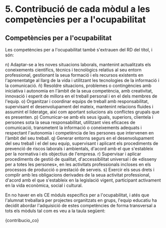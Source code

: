 # 5. Contribució de cada mòdul a les competències per a l'ocupabilitat

## Competències per a l'ocupabilitat

Les competències per a l'ocupabilitat també s'extrauen del RD del títol, i són:

<!-- NOTA: Al BOE posa "vidas" en lloc de "vias". Errata?-->

<!-- PER A DAW

* **t)** Establir vies eficaces de relació professional i comunicació amb els seus superiors, companys i subordinats, respectant l'autonomia i les competències de les diferents persones.
* **u)** Liderar situacions col·lectives que es puguen produir, mitjançant conflictes personals i laborals, contribuint a lestabliment dun ambient de treball agradable, actuant en tot moment de forma respectuosa i tolerant.
* **v)** Gestionar la seva carrera professional, analitzant les oportunitats docupació, autoocupació i daprenentatge.
* **w)** Mantenir l'esperit d'innovació i actualització en l'àmbit de la seva feina per adaptar-se als canvis tecnològics i organitzatius del seu entorn professional.
* **x)** Crear i gestionar una petita empresa, realitzant un estudi de viabilitat de productes, de planificació de la producció i de comercialització.
* **y)** Participar de manera activa en la vida econòmica, social i cultural, amb una actitud crítica i responsable.


o) Gestionar i/o realitzar el manteniment dels recursos de la seua àrea en funció de les càrregues de treball i el pla de manteniment.

p) Adaptar-se a les noves situacions laborals, mantenint actualitzats els coneixements científics, tècnics i tecnològics relatius al seu entorn professional, gestionant la seua formació i els recursos existents en l'aprenentatge al llarg de la vida i utilitzant les tecnologies de la informació i la comunicació.

q) Resoldre situacions, problemes o contingències amb iniciativa i autonomia en l'àmbit de la seua competència, amb creativitat, innovació i esperit de millora en el treball personal i en el dels membres de l'equip.

r) Organitzar i coordinar equips de treball, supervisant el desenrotllament d'este, amb responsabilitat, mantenint relacions fluides i assumint el lideratge, així com, aportant solucions als conflictes grupals que es presenten.

s) Comunicar-se amb els seus iguals, superiors, clients i persones sota la seua responsabilitat utilitzant vies eficaces de comunicació, transmetent la informació o coneixements adequats, i respectant l'autonomia i competència de les persones que intervenen en l'àmbit del seu treball.

t) Generar entorns segurs en el desenrotllament del seu treball i el del seu equip, supervisant i aplicant els procediments de prevenció de riscos laborals i ambientals d'acord amb el que s'establix per la normativa i els objectius de l'empresa.

u) Supervisar i aplicar procediments de gestió de qualitat, d'accessibilitat universal i de disseny per a tots, en les activitats professionals incloses en els processos de producció o prestació de servicis.

v) Realitzar la gestió bàsica per a la creació i funcionament d'una petita empresa i tindre iniciativa en la seua activitat professional amb sentit de la responsabilitat social.

x) Exercir els seus drets i complir amb les obligacions derivades de la seua activitat professional, d'acord amb el que s'establix en la legislació vigent, participant activament en la vida econòmica, social i cultural.

PER A ASIX:

15.  Efectuar consultes, dirigint-se a la persona adequada i saber respectar l'autonomia dels subordinats, informant quan siga convenient.
16.  Mantindre l'esperit d'innovació i actualització en l'àmbit del seu treball per a adaptar-se als canvis tecnològics i organitzatius del seu entorn professional.
17.  Liderar situacions col·lectives que es puguen produir, mediant en conflictes personals i laborals, contribuint a l'establiment d'un ambient de treball agradable i actuant en tot moment de manera sincera, respectuosa i tolerant.
18.  Resoldre problemes i prendre decisions individuals, seguint les normes i procediments establits, definits dins de l'àmbit de la seua competència.
19.  Gestionar la seua carrera professional, analitzant les oportunitats d'ocupació, autoocupació i d'aprenentatge.
20.  Participar de manera activa en la vida econòmica, social i cultural amb actitud crítica i responsable.
21.  Crear i gestionar una petita empresa, realitzant un estudi de viabilitat de productes, de planificació de la producció i de comercialització.

m) Organitzar i desenvolupar el treball assignat mantenint unes relacions professionals adequades a l'entorn de treball.
n) Mantindre un esperit constant d'innovació i actualització en l'àmbit del sector informàtic.
ñ) Utilitzar els mitjans de consulta disponibles, seleccionant el més adequat en cada cas, per a resoldre en temps raonable suposats no coneguts i dubtes professionals.
o) Aplicar els protocols i normes de seguretat, qualitat i respecte al medi ambient en les intervencions realitzades.
p) Complir amb els objectius de la producció, col·laborant amb l'equip de treball i actuant conforme als principis de responsabilitat i tolerància. 
q) Adaptar-se a diferents llocs de treball i noves situacions laborals originats per canvis tecnològics i organitzatius en els processos productius. 
r) Resoldre problemes i prendre decisions individuals seguint les normes i procediments establits definits dins de l'àmbit de la seua competència. 
s) Exercir els seus drets i complir amb les obligacions derivades de les relacions laborals, d'acord amb el que s'establix en la legislació vigent. 
t) Gestionar la seua carrera professional, analitzant les oportunitats d'ocupació, autoocupació i aprenentatge. 
u) Crear i gestionar una petita empresa, realitzant un estudi de viabilitat de productes, planificació de la producció i comercialització.
v) Participar de manera activa en la vida econòmica, social i cultural, amb una actitud crítica i responsable.

Per al CE de IA i Big Data
-->

n) Adaptar-se a les noves situacions laborals, mantenint actualitzats els coneixements científics, tècnics i tecnològics relatius al seu entorn professional, gestionant la seua formació i els recursos existents en l'aprenentatge al llarg de la vida i utilitzant les tecnologies de la informació i la comunicació.
ñ) Resoldre situacions, problemes o contingències amb iniciativa i autonomia en l'àmbit de la seua competència, amb creativitat, innovació i esperit de millora en el treball personal i en el dels membres de l'equip.
o) Organitzar i coordinar equips de treball amb responsabilitat, supervisant el desenvolupament del mateix, mantenint relacions fluides i assumint el lideratge, així com aportant solucions als conflictes grupals que es presenten.
p) Comunicar-se amb els seus iguals, superiors, clientela i persones sota la seua responsabilitat, utilitzant vies eficaces de comunicació, transmetent la informació o coneixements adequats i respectant l'autonomia i competència de les persones que intervenen en l'àmbit del seu treball.
q) Generar entorns segurs en el desenvolupament del seu treball i el del seu equip, supervisant i aplicant els procediments de prevenció de riscos laborals i ambientals, d'acord amb el que s'estableix per la normativa i els objectius de l'empresa.
r) Supervisar i aplicar procediments de gestió de qualitat, d'accessibilitat universal i de «disseny per a totes les persones», en les activitats professionals incloses en els processos de producció o prestació de serveis.
s) Exercir els seus drets i complir amb les obligacions derivades de la seua activitat professional, d'acord amb el que s'estableix en la legislació vigent, participant activament en la vida econòmica, social i cultural.

En no haver en els CE mòduls específics per a l'ocupabilitat, i atés que l'alumnat treballarà per projectes organitzats en grups, l'equip educatiu ha decidit abordar l'adquisició de estes competències de forma transversal a tots els mòduls tal com es veu a la taula següent:

{contribucio_co}

<!-- 
Igual que en l'apartat anterior, és important saber quines competències per a l'ocupabilitat es treballaran en cada un dels mòduls professionals per a poder integrar-les coherentment en la programació. 
Aconsellem treballar les competències per a l'ocupabilitat de manera diferent de les competències professionals. Com que són competències relacionades amb les habilitats  personals i socials de les persones, no tenen una relació directa amb les habilitats específicament professionals i, per tant, no és oportú ponderar el seu pes. Per contra, l'equip educatiu, en funció de la seua experiència, haurà de decidir en quins mòduls es poden treballar estes competències per ser més ajustat a les situacions d'aprenentatge que es plantejaran.

Estes competències, fonamentals per a l'acompliment professional, han d'estar reflectides en rúbriques, llistes de control, autoavaluacions i, en definitiva qualsevol instrument usat per a l'avaluació en els mòduls que les abordaran. Això és important amb l'objectiu d'assegurar que el procés avaluatiu valore tant el desenvolupament tècnic com les actituds i les capacitats necessàries per a una inserció laboral. 
-->

